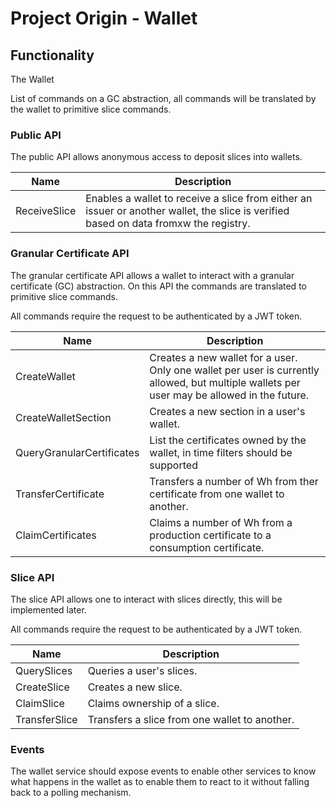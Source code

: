 # Project Origin - Wallet

## Functionality

The Wallet

List of commands on a GC abstraction, all commands will be translated by the wallet to primitive slice commands.

### Public API

The public API allows anonymous access to deposit slices into wallets.

|  Name   | Description |
| - | - |
| ReceiveSlice | Enables a wallet to receive a slice from either an issuer or another wallet, the slice is verified based on data fromxw the registry. |

### Granular Certificate API

The granular certificate API allows a wallet to interact with a granular certificate (GC) abstraction.
On this API the commands are translated to primitive slice commands.

All commands require the request to be authenticated by a JWT token.

| Name | Description |
| ---- | ----------- |
| CreateWallet | Creates a new wallet for a user. Only one wallet per user is currently allowed, but multiple wallets per user may be allowed in the future. |
| CreateWalletSection | Creates a new section in a user's wallet. |
| QueryGranularCertificates | List the certificates owned by the wallet, in time filters should be supported |
| TransferCertificate | Transfers a number of Wh from ther certificate from one wallet to another. |
| ClaimCertificates | Claims a number of Wh from a production certificate to a consumption certificate. |

### Slice API

The slice API allows one to interact with slices directly,
this will be implemented later.

All commands require the request to be authenticated by a JWT token.

| Name | Description |
| ---- | ----------- |
| QuerySlices | Queries a user's slices. |
| CreateSlice | Creates a new slice. |
| ClaimSlice | Claims ownership of a slice. |
| TransferSlice | Transfers a slice from one wallet to another. |

### Events

The wallet service should expose events to enable other services
to know what happens in the wallet as to enable them to react to it
without falling back to a polling mechanism.
